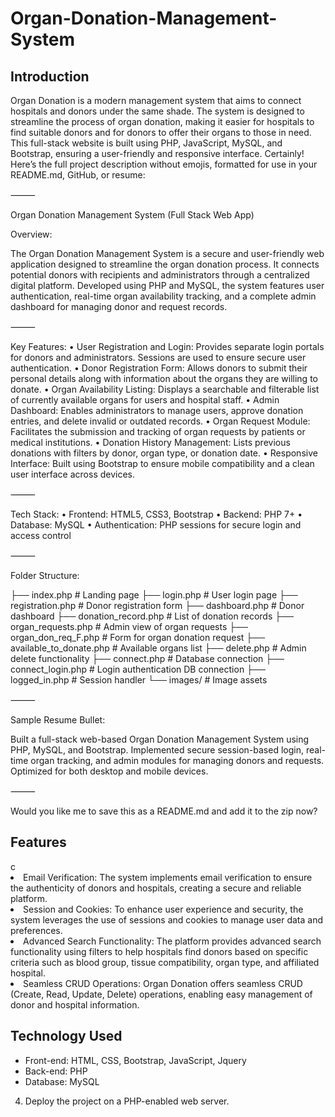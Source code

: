 # Organ-Donation-Management-System

<h2>Introduction</h2>
Organ Donation is a modern management system that aims to connect hospitals and donors under the same shade. The system is designed to streamline the process of organ donation, making it easier for hospitals to find suitable donors and for donors to offer their organs to those in need. This full-stack website is built using PHP, JavaScript, MySQL, and Bootstrap, ensuring a user-friendly and responsive interface.
Certainly! Here’s the full project description without emojis, formatted for use in your README.md, GitHub, or resume:

⸻

Organ Donation Management System (Full Stack Web App)

Overview:

The Organ Donation Management System is a secure and user-friendly web application designed to streamline the organ donation process. It connects potential donors with recipients and administrators through a centralized digital platform. Developed using PHP and MySQL, the system features user authentication, real-time organ availability tracking, and a complete admin dashboard for managing donor and request records.

⸻

Key Features:
	•	User Registration and Login:
Provides separate login portals for donors and administrators. Sessions are used to ensure secure user authentication.
	•	Donor Registration Form:
Allows donors to submit their personal details along with information about the organs they are willing to donate.
	•	Organ Availability Listing:
Displays a searchable and filterable list of currently available organs for users and hospital staff.
	•	Admin Dashboard:
Enables administrators to manage users, approve donation entries, and delete invalid or outdated records.
	•	Organ Request Module:
Facilitates the submission and tracking of organ requests by patients or medical institutions.
	•	Donation History Management:
Lists previous donations with filters by donor, organ type, or donation date.
	•	Responsive Interface:
Built using Bootstrap to ensure mobile compatibility and a clean user interface across devices.

⸻

Tech Stack:
	•	Frontend: HTML5, CSS3, Bootstrap
	•	Backend: PHP 7+
	•	Database: MySQL
	•	Authentication: PHP sessions for secure login and access control

⸻

Folder Structure:

├── index.php                  # Landing page
├── login.php                  # User login page
├── registration.php           # Donor registration form
├── dashboard.php              # Donor dashboard
├── donation_record.php        # List of donation records
├── organ_requests.php         # Admin view of organ requests
├── organ_don_req_F.php        # Form for organ donation request
├── available_to_donate.php    # Available organs list
├── delete.php                 # Admin delete functionality
├── connect.php                # Database connection
├── connect_login.php          # Login authentication DB connection
├── logged_in.php              # Session handler
└── images/                    # Image assets


⸻

Sample Resume Bullet:

Built a full-stack web-based Organ Donation Management System using PHP, MySQL, and Bootstrap. Implemented secure session-based login, real-time organ tracking, and admin modules for managing donors and requests. Optimized for both desktop and mobile devices.

⸻

Would you like me to save this as a README.md and add it to the zip now?

<h2>Features</h2>
c
  <li>Email Verification: The system implements email verification to ensure the authenticity of donors and hospitals, creating a secure and reliable platform.</li>
  <li>Session and Cookies: To enhance user experience and security, the system leverages the use of sessions and cookies to manage user data and preferences.</li>
  <li>Advanced Search Functionality: The platform provides advanced search functionality using filters to help hospitals find donors based on specific criteria such as 
     blood group, tissue compatibility, organ type, and affiliated hospital.</li>
  
  <li>Seamless CRUD Operations: Organ Donation offers seamless CRUD (Create, Read, Update, Delete) operations, enabling easy management of donor and hospital information. 
  </li>
  </ul>
<h2>Technology Used</h2>
<ul>
  <li>Front-end: HTML, CSS, Bootstrap, JavaScript, Jquery </li>
  <li>Back-end: PHP </li>
  <li>Database: MySQL</li>
 </ul>

4. Deploy the project on a PHP-enabled web server. <br>




